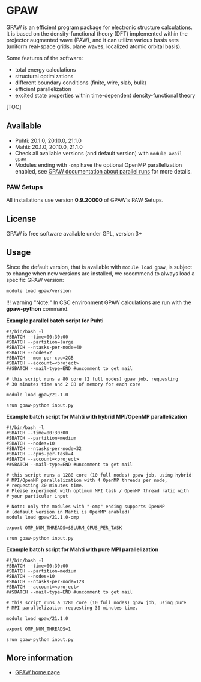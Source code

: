 # GPAW

GPAW is an efficient program package for electronic structure
calculations. It is based on the density-functional theory (DFT)
implemented within the projector augmented wave (PAW), and it can utilize
various basis sets (uniform real-space grids, plane waves, localized
atomic orbital basis).

Some features of the software:

-   total energy calculations
-   structural optimizations
-   different boundary conditions (finite, wire, slab, bulk)
-   efficient parallelization
-   excited state properties within time-dependent density-functional
    theory

[TOC]

## Available

-   Puhti: 20.1.0, 20.10.0, 21.1.0
-   Mahti: 20.1.0, 20.10.0, 21.1.0
-   Check all available versions (and default version) with
    `module avail gpaw`
-   Modules ending with `-omp` have the optional OpenMP parallelization enabled,
    see [GPAW documentation about parallel runs](https://wiki.fysik.dtu.dk/gpaw/documentation/parallel_runs/parallel_runs.html?highlight=openmp#manual-openmp)
    for more details.

### PAW Setups

All installations use version **0.9.20000** of GPAW's PAW Setups.

## License
GPAW is free software available under GPL, version 3+

## Usage

Since the default version, that is available with `module load gpaw`, is
subject to change when new versions are installed, we recommend to always load
a specific GPAW version:

```bash
module load gpaw/version
```

!!! warning "Note:"
    In CSC environment GPAW calculations are run with the **gpaw-python** command.

**Example parallel batch script for Puhti**

```
#!/bin/bash -l
#SBATCH --time=00:30:00
#SBATCH --partition=large
#SBATCH --ntasks-per-node=40
#SBATCH --nodes=2
#SBATCH --mem-per-cpu=2GB
#SBATCH --account=<project>
##SBATCH --mail-type=END #uncomment to get mail

# this script runs a 80 core (2 full nodes) gpaw job, requesting
# 30 minutes time and 2 GB of memory for each core

module load gpaw/21.1.0

srun gpaw-python input.py
```

**Example batch script for Mahti with hybrid MPI/OpenMP parallelization**

```
#!/bin/bash -l
#SBATCH --time=00:30:00
#SBATCH --partition=medium
#SBATCH --nodes=10
#SBATCH --ntasks-per-node=32
#SBATCH --cpus-per-task=4
#SBATCH --account=<project>
##SBATCH --mail-type=END #uncomment to get mail

# this script runs a 1280 core (10 full nodes) gpaw job, using hybrid
# MPI/OpenMP parallelization with 4 OpenMP threads per node,
# requesting 30 minutes time.
# Please experiment with optimum MPI task / OpenMP thread ratio with
# your particular input

# Note: only the modules with "-omp" ending supports OpenMP
# (default version in Mahti is OpenMP enabled)
module load gpaw/21.1.0-omp

export OMP_NUM_THREADS=$SLURM_CPUS_PER_TASK

srun gpaw-python input.py
```

**Example batch script for Mahti with pure MPI parallelization**

```
#!/bin/bash -l
#SBATCH --time=00:30:00
#SBATCH --partition=medium
#SBATCH --nodes=10
#SBATCH --ntasks-per-node=128
#SBATCH --account=<project>
##SBATCH --mail-type=END #uncomment to get mail

# this script runs a 1280 core (10 full nodes) gpaw job, using pure
# MPI parallelization requesting 30 minutes time.

module load gpaw/21.1.0

export OMP_NUM_THREADS=1

srun gpaw-python input.py
```


## More information

-   [GPAW home page](https://wiki.fysik.dtu.dk/gpaw/)
